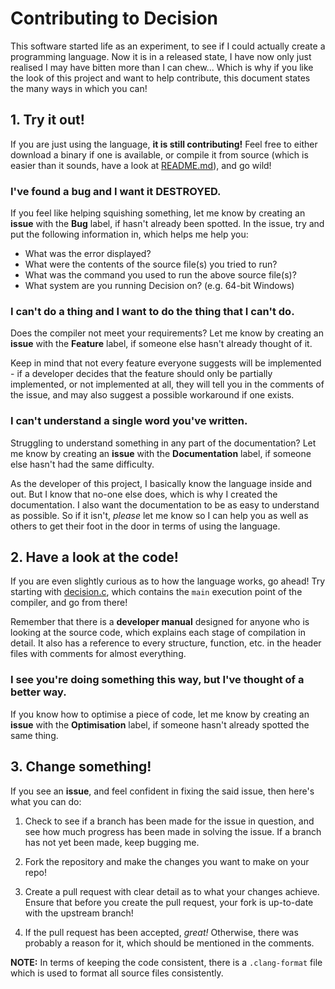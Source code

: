 # Contributing to Decision

This software started life as an experiment, to see if I could actually create
a programming language. Now it is in a released state, I have now only just
realised I may have bitten more than I can chew... Which is why if you like the
look of this project and want to help contribute, this document states the many
ways in which you can!

## 1. Try it out!

If you are just using the language, **it is still contributing!** Feel free to
either download a binary if one is available, or compile it from source (which
is easier than it sounds, have a look at [README.md](README.md)), and go wild!

### I've found a bug and I want it DESTROYED.

If you feel like helping squishing something, let me know by creating an
**issue** with the **Bug** label, if hasn't already been spotted. In the issue,
try and put the following information in, which helps me help you:

* What was the error displayed?
* What were the contents of the source file(s) you tried to run?
* What was the command you used to run the above source file(s)?
* What system are you running Decision on? (e.g. 64-bit Windows)

### I can't do a thing and I want to do the thing that I can't do.

Does the compiler not meet your requirements? Let me know by creating an
**issue** with the **Feature** label, if someone else hasn't already thought
of it.

Keep in mind that not every feature everyone suggests will be implemented - if
a developer decides that the feature should only be partially implemented, or
not implemented at all, they will tell you in the comments of the issue, and
may also suggest a possible workaround if one exists.

### I can't understand a single word you've written.

Struggling to understand something in any part of the documentation? Let me
know by creating an **issue** with the **Documentation** label, if someone else
hasn't had the same difficulty.

As the developer of this project, I basically know the language inside and out.
But I know that no-one else does, which is why I created the documentation.
I also want the documentation to be as easy to understand as possible. So if
it isn't, *please* let me know so I can help you as well as others to get their
foot in the door in terms of using the language.

## 2. Have a look at the code!

If you are even slightly curious as to how the language works, go ahead!
Try starting with [decision.c](src/decision.c), which contains the `main`
execution point of the compiler, and go from there!

Remember that there is a **developer manual** designed for anyone who is
looking at the source code, which explains each stage of compilation in detail.
It also has a reference to every structure, function, etc. in the header files
with comments for almost everything.

### I see you're doing something this way, but I've thought of a better way.

If you know how to optimise a piece of code, let me know by creating an
**issue** with the **Optimisation** label, if someone hasn't already spotted
the same thing.

## 3. Change something!

If you see an **issue**, and feel confident in fixing the said issue, then
here's what you can do:

1. Check to see if a branch has been made for the issue in question, and see
how much progress has been made in solving the issue. If a branch has not yet
been made, keep bugging me.

2. Fork the repository and make the changes you want to make on your repo!

3. Create a pull request with clear detail as to what your changes achieve.
Ensure that before you create the pull request, your fork is up-to-date with
the upstream branch!

4. If the pull request has been accepted, *great!* Otherwise, there was
probably a reason for it, which should be mentioned in the comments.

**NOTE:** In terms of keeping the code consistent, there is a `.clang-format`
file which is used to format all source files consistently.